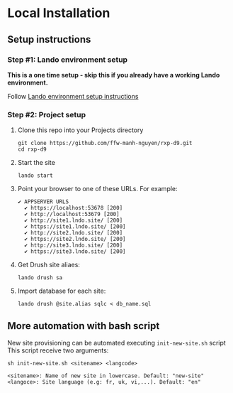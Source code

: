 # Local Installation

## Setup instructions

### Step #1: Lando environment setup

**This is a one time setup - skip this if you already have a working Lando environment.**  

Follow [Lando environment setup instructions](https://docs.lando.dev/getting-started/installation.html)

### Step #2: Project setup

1. Clone this repo into your Projects directory

    ```
    git clone https://github.com/ffw-manh-nguyen/rxp-d9.git
    cd rxp-d9
    ```

2. Start the site

    ```
    lando start
    ```

3. Point your browser to one of these URLs. For example:

    ```
    ✔ APPSERVER URLS
      ✔ https://localhost:53678 [200]
      ✔ http://localhost:53679 [200]
      ✔ http://site1.lndo.site/ [200]
      ✔ https://site1.lndo.site/ [200]
      ✔ http://site2.lndo.site/ [200]
      ✔ https://site2.lndo.site/ [200]
      ✔ http://site3.lndo.site/ [200]
      ✔ https://site3.lndo.site/ [200]
    ```

4. Get Drush site aliaes: 
    ```
    lando drush sa
    ```

5. Import database for each site:
    ```
    lando drush @site.alias sqlc < db_name.sql
    ```

## More automation with bash script

New site provisioning can be automated executing `init-new-site.sh` script
This script receive two arguments:

  ```
  sh init-new-site.sh <sitename> <langcode>

  <sitename>: Name of new site in lowercase. Default: "new-site"
  <langoce>: Site language (e.g: fr, uk, vi,...). Default: "en"
  ```
